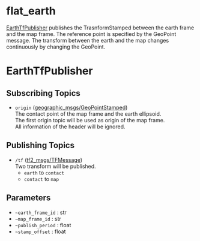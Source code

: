 # flat_earth
[EarthTfPublisher](#EarthTfPublisher) publishes the TrasnformStamped between the earth frame and the map frame.
The reference point is specified by the GeoPoint message.
The transform between the earth and the map changes continuously by changing the GeoPoint.

# EarthTfPublisher

## Subscribing Topics
- `origin` ([geographic_msgs/GeoPointStamped](https://docs.ros.org/en/noetic/api/geographic_msgs/html/msg/GeoPointStamped.html))  
  The contact point of the map frame and the earth ellipsoid.  
  The first origin topic will be used as origin of the map frame.  
  All information of the header will be ignored.

## Publishing Topics
- `/tf` ([tf2_msgs/TFMessage](https://docs.ros.org/en/noetic/api/tf2_msgs/html/msg/TFMessage.html))  
  Two transform will be published.
  - `earth` to `contact`
  - `contact` to `map`

## Parameters
- `~earth_frame_id` : str
- `~map_frame_id` : str
- `~publish_period` : float
- `~stamp_offset` : float
